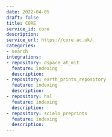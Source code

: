 ```yaml
---
date: 2022-04-05
draft: false
title: CORE
service_id: core
description:
service_url: https://core.ac.uk/
categories:
- search
integrations:
- repository: dspace_at_mit
  feature: indexing
  description:
- repository: earth_prints_repository
  feature: indexing
  description:
- repository: hal
  feature: indexing
  description:
- repository: scielo_preprints
  feature: indexing
  description:
---
```



